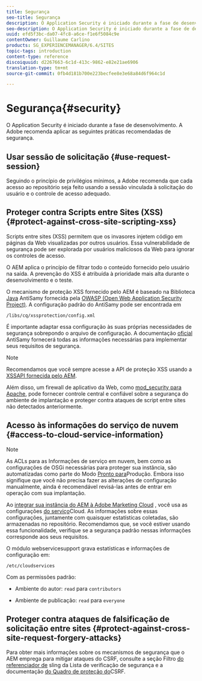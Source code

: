 ```yaml
---
title: Segurança
seo-title: Segurança
description: O Application Security é iniciado durante a fase de desenvolvimento
seo-description: O Application Security é iniciado durante a fase de desenvolvimento
uuid: efd5f3bc-da07-4fc8-a6ce-f1e6f5084c9e
contentOwner: Guillaume Carlino
products: SG_EXPERIENCEMANAGER/6.4/SITES
topic-tags: introduction
content-type: reference
discoiquuid: d2267663-6c1d-413c-9862-e82e21ae6906
translation-type: tm+mt
source-git-commit: 0fb4d181b700e223becfee8e3e68a84d6f964c1d

---
```



# Segurança{#security}

O Application Security é iniciado durante a fase de desenvolvimento. A Adobe recomenda aplicar as seguintes práticas recomendadas de segurança.

## Usar sessão de solicitação {#use-request-session}

Seguindo o princípio de privilégios mínimos, a Adobe recomenda que cada acesso ao repositório seja feito usando a sessão vinculada à solicitação do usuário e o controle de acesso adequado.

## Proteger contra Scripts entre Sites (XSS) {#protect-against-cross-site-scripting-xss}

Scripts entre sites (XSS) permitem que os invasores injetem código em páginas da Web visualizadas por outros usuários. Essa vulnerabilidade de segurança pode ser explorada por usuários maliciosos da Web para ignorar os controles de acesso.

O AEM aplica o princípio de filtrar todo o conteúdo fornecido pelo usuário na saída. A prevenção do XSS é atribuída à prioridade mais alta durante o desenvolvimento e o teste.

O mecanismo de proteção XSS fornecido pelo AEM é baseado na Biblioteca [Java](https://www.owasp.org/index.php/Category:OWASP_AntiSamy_Project) AntiSamy fornecida pela [OWASP (Open Web Application Security Project)](https://www.owasp.org/). A configuração padrão do AntiSamy pode ser encontrada em

`/libs/cq/xssprotection/config.xml`

É importante adaptar essa configuração às suas próprias necessidades de segurança sobrepondo o arquivo de configuração. A documentação [oficial](https://www.owasp.org/index.php/Category:OWASP_AntiSamy_Project) AntiSamy fornecerá todas as informações necessárias para implementar seus requisitos de segurança.

>[!NOTE]
>
>Recomendamos que você sempre acesse a API de proteção XSS usando a [XSSAPI fornecida pelo AEM](https://helpx.adobe.com/experience-manager/6-4/sites/developing/using/reference-materials/javadoc/com/adobe/granite/xss/XSSAPI.html).

Além disso, um firewall de aplicativo da Web, como [mod_security para Apache](https://www.modsecurity.org), pode fornecer controle central e confiável sobre a segurança do ambiente de implantação e proteger contra ataques de script entre sites não detectados anteriormente.

## Acesso às informações do serviço de nuvem {#access-to-cloud-service-information}

>[!NOTE]
>
>As ACLs para as Informações de serviço em nuvem, bem como as configurações de OSGi necessárias para proteger sua instância, são automatizadas como parte do Modo [Pronto para](/help/sites-administering/production-ready.md)Produção. Embora isso signifique que você não precisa fazer as alterações de configuração manualmente, ainda é recomendável revisá-las antes de entrar em operação com sua implantação.

Ao [integrar sua instância do AEM à Adobe Marketing Cloud](/help/sites-administering/marketing-cloud.md) , você usa as configurações [do serviço](/help/sites-developing/extending-cloud-config.md)Cloud. As informações sobre essas configurações, juntamente com quaisquer estatísticas coletadas, são armazenadas no repositório. Recomendamos que, se você estiver usando essa funcionalidade, verifique se a segurança padrão nessas informações corresponde aos seus requisitos.

O módulo webservicesupport grava estatísticas e informações de configuração em:

`/etc/cloudservices`

Com as permissões padrão:

* Ambiente do autor: `read` para `contributors`

* Ambiente de publicação: `read` para `everyone`

## Proteger contra ataques de falsificação de solicitação entre sites {#protect-against-cross-site-request-forgery-attacks}

Para obter mais informações sobre os mecanismos de segurança que o AEM emprega para mitigar ataques do CSRF, consulte a seção Filtro [do referenciador de](/help/sites-administering/security-checklist.md#protect-against-cross-site-request-forgery) sling da Lista de verificação de segurança e a documentação [do Quadro de proteção do](/help/sites-developing/csrf-protection.md)CSRF.